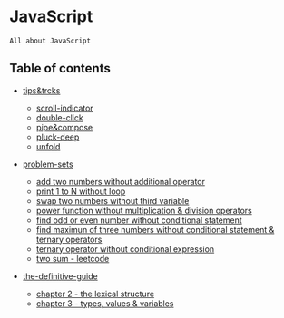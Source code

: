 # JavaScript

    All about JavaScript

## Table of contents

-   [tips&trcks](https://github.com/htutwaiphyoe/mastering-javascript/tree/master/tips-and-tricks)

    -   [scroll-indicator](https://github.com/htutwaiphyoe/mastering-javascript/tree/master/tips-and-tricks/scroll-indicator)
    -   [double-click](https://github.com/htutwaiphyoe/mastering-javascript/tree/master/tips-and-tricks/double-click)
    -   [pipe&compose](https://github.com/htutwaiphyoe/mastering-javascript/tree/master/tips-and-tricks/pipe-and-compose)
    -   [pluck-deep](https://github.com/htutwaiphyoe/mastering-javascript/tree/master/tips-and-tricks/pluck-deep)
    -   [unfold]()

-   [problem-sets](https://github.com/htutwaiphyoe/mastering-javascript/tree/master/problem-sets)

    -   [add two numbers without additional operator](https://github.com/htutwaiphyoe/mastering-javascript/blob/master/problem-sets/sum.js)
    -   [print 1 to N without loop](https://github.com/htutwaiphyoe/mastering-javascript/blob/master/problem-sets/print.js)
    -   [swap two numbers without third variable](https://github.com/htutwaiphyoe/mastering-javascript/blob/master/problem-sets/swap.js)
    -   [power function without multiplication & division operators](https://github.com/htutwaiphyoe/mastering-javascript/blob/master/problem-sets/pow.js)
    -   [find odd or even number without conditional statement](https://github.com/htutwaiphyoe/mastering-javascript/blob/master/problem-sets/eventOdd.js)
    -   [find maximun of three numbers without conditional statement & ternary operators](https://github.com/htutwaiphyoe/mastering-javascript/blob/master/problem-sets/max.js)
    -   [ternary operator without conditional expression](https://github.com/htutwaiphyoe/mastering-javascript/blob/master/problem-sets/ternary.js)
    -   [two sum - leetcode](https://github.com/htutwaiphyoe/mastering-javascript/blob/master/problem-sets/twoSum.js)

-   [the-definitive-guide](https://github.com/htutwaiphyoe/mastering-javascript/tree/master/the-definitive-guide)
    -   [chapter 2 - the lexical structure](https://github.com/htutwaiphyoe/mastering-javascript/tree/master/the-definitive-guide/chapter-2)
    -   [chapter 3 - types, values & variables](https://github.com/htutwaiphyoe/mastering-javascript/tree/master/the-definitive-guide/chapter-3)
